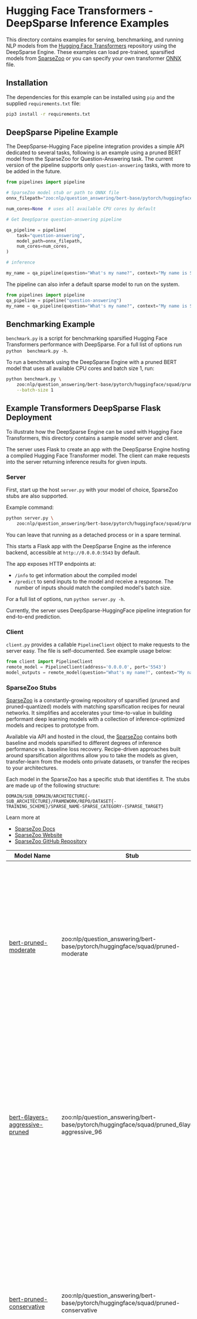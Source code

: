 <!--
Copyright (c) 2021 - present / Neuralmagic, Inc. All Rights Reserved.

Licensed under the Apache License, Version 2.0 (the "License");
you may not use this file except in compliance with the License.
You may obtain a copy of the License at

   http://www.apache.org/licenses/LICENSE-2.0

Unless required by applicable law or agreed to in writing,
software distributed under the License is distributed on an "AS IS" BASIS,
WITHOUT WARRANTIES OR CONDITIONS OF ANY KIND, either express or implied.
See the License for the specific language governing permissions and
limitations under the License.
-->

# Hugging Face Transformers - DeepSparse Inference Examples
This directory contains examples for serving, benchmarking, and running NLP 
models from the [Hugging Face Transformers](https://github.com/huggingface/transformers)
repository using the DeepSparse Engine. These examples can load pre-trained,
sparsified models from [SparseZoo](https://github.com/neuralmagic/sparsezoo) 
or you can specify your own transformer [ONNX](https://onnx.ai/) file.

## Installation
The dependencies for this example can be installed using `pip` and the supplied `requirements.txt` file:
```bash
pip3 install -r requirements.txt
```
## DeepSparse Pipeline Example

The DeepSparse-Hugging Face pipeline integration provides a simple API 
dedicated to several tasks,
following is an example using a pruned BERT model from the SparseZoo for 
Question-Answering task. The current version of the pipeline supports only 
`question-answering` tasks, with more to be added in the future.

```python
from pipelines import pipeline

# SparseZoo model stub or path to ONNX file
onnx_filepath="zoo:nlp/question_answering/bert-base/pytorch/huggingface/squad/pruned-moderate"

num_cores=None  # uses all available CPU cores by default

# Get DeepSparse question-answering pipeline

qa_pipeline = pipeline(
    task="question-answering",
    model_path=onnx_filepath,
    num_cores=num_cores,
)

# inference

my_name = qa_pipeline(question="What's my name?", context="My name is Snorlax")
```
The pipeline can also infer a default sparse model to run on the system.

```python
from pipelines import pipeline
qa_pipeline = pipeline("question-answering")
my_name = qa_pipeline(question="What's my name?", context="My name is Snorlax")
```

## Benchmarking Example
`benchmark.py` is a script for benchmarking sparsified Hugging Face Transformers
performance with DeepSparse.  For a full list of options run `python 
benchmark.py -h`.

To run a benchmark using the DeepSparse Engine with a pruned BERT model that uses all available CPU cores and batch size 1, run:
```bash
python benchmark.py \
    zoo:nlp/question_answering/bert-base/pytorch/huggingface/squad/pruned-moderate \
    --batch-size 1
```



## Example Transformers DeepSparse Flask Deployment

To illustrate how the DeepSparse Engine can be used with Hugging Face 
Transformers, this directory contains a sample model server and client. 

The server uses Flask to create an app with the DeepSparse Engine hosting a
compiled Hugging Face Transformer model.
The client can make requests into the server returning inference results for 
given inputs.

### Server

First, start up the host `server.py` with your model of choice, SparseZoo stubs are
also supported.

Example command:
```bash
python server.py \
    zoo:nlp/question_answering/bert-base/pytorch/huggingface/squad/pruned-moderate
```

You can leave that running as a detached process or in a spare terminal.

This starts a Flask app with the DeepSparse Engine as the inference backend, accessible at `http://0.0.0.0:5543` by default.

The app exposes HTTP endpoints at:
- `/info` to get information about the compiled model
- `/predict` to send inputs to the model and receive a response.
    The number of inputs should match the compiled model's batch size.

For a full list of options, run `python server.py -h`.

Currently, the server uses DeepSparse-HuggingFace pipeline integration 
for end-to-end prediction.  

### Client

`client.py` provides a callable `PipelineClient` object to make requests to the 
server easy.
The file is self-documented.  See example usage below:

```python
from client import PipelineClient
remote_model = PipelineClient(address='0.0.0.0', port='5543')
model_outputs = remote_model(question="What's my name?", context="My name is Snorlax")
```

### SparseZoo Stubs
[SparseZoo](http://sparsezoo.neuralmagic.com/) is a constantly-growing repository of sparsified (pruned and 
pruned-quantized) models with matching sparsification recipes for neural networks. It simplifies and accelerates your time-to-value in building performant deep learning models with a collection of inference-optimized models and recipes to prototype from.

Available via API and hosted in the cloud, the [SparseZoo](http://sparsezoo.neuralmagic.com/) contains both 
baseline and models sparsified to different degrees of inference performance vs. baseline loss recovery. Recipe-driven approaches built around sparsification algorithms allow you to take the models as given, transfer-learn from the models onto private datasets, or transfer the recipes to your architectures.

Each model in the SparseZoo has a specific stub that identifies it. The stubs are made up of the following structure:

`DOMAIN/SUB_DOMAIN/ARCHITECTURE{-SUB_ARCHITECTURE}/FRAMEWORK/REPO/DATASET{-TRAINING_SCHEME}/SPARSE_NAME-SPARSE_CATEGORY-{SPARSE_TARGET}`

Learn more at 
- [SparseZoo Docs](https://docs.neuralmagic.com/sparsezoo/)
- [SparseZoo Website](http://sparsezoo.neuralmagic.com/) 
- [SparseZoo GitHub Repository](https://github.com/neuralmagic/sparsezoo)


| Model Name     |      Stub      | Description |
|----------|-------------|-------------|
| [bert-pruned-moderate]() | zoo:nlp/question_answering/bert-base/pytorch/huggingface/squad/pruned-moderate |This model is the result of pruning BERT base uncased on the SQuAD dataset. The sparsity level is 90% uniformly applied to all encoder layers. Distillation was used with the teacher being the BERT model fine-tuned on the dataset for two epochs.|
| [bert-6layers-aggressive-pruned]()| zoo:nlp/question_answering/bert-base/pytorch/huggingface/squad/pruned_6layers-aggressive_96 |This model is the result of pruning a modified BERT base uncased with 6 layers on the SQuAD dataset. The sparsity level is 95% uniformly applied to all encoder layers. Distillation was used with the teacher being the BERT model fine-tuned on the dataset for two epochs.|
| [bert-pruned-conservative]()| zoo:nlp/question_answering/bert-base/pytorch/huggingface/squad/pruned-conservative |This model is the result of pruning BERT base uncased on the SQuAD dataset. The sparsity level is 80% uniformly applied to all encoder layers. Distillation was used with the teacher being the BERT model fine-tuned on the dataset for two epochs.|
| [pruned_6layers-moderate]() | zoo:nlp/question_answering/bert-base/pytorch/huggingface/squad/pruned_6layers-moderate |This model is the result of pruning a modified BERT base uncased with 6 layers on the SQuAD dataset. The sparsity level is 90% uniformly applied to all encoder layers. Distillation was used with the teacher being the BERT model fine-tuned on the dataset for two epochs. The integration with Hugging Face's Transformers can be found [here](https://github.com/neuralmagic/sparseml/tree/main/integrations/huggingface-transformers).|
| [pruned-aggressive_94]() | zoo:nlp/question_answering/bert-base/pytorch/huggingface/squad/pruned-aggressive_94|This model is the result of pruning BERT base uncased on the SQuAD dataset. The sparsity level is 95% uniformly applied to all encoder layers. Distillation was used with the teacher being the BERT model fine-tuned on the dataset for two epochs.|
| [pruned_6layers-conservative]()| zoo:nlp/question_answering/bert-base/pytorch/huggingface/squad/pruned_6layers-conservative|This model is the result of pruning a modified BERT base uncased with 6 layers on the SQuAD dataset. The sparsity level is 80% uniformly applied to all encoder layers. Distillation was used with the teacher being the BERT model fine-tuned on the dataset for two epochs.|
| [bert-base]()|zoo:nlp/question_answering/bert-base/pytorch/huggingface/squad/base-none |This model is the result of a BERT base uncased model fine-tuned on the SQuAD dataset for two epochs.|
